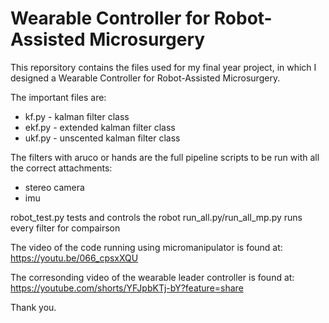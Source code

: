 # Wearable Controller for Robot-Assisted Microsurgery

This reporsitory contains the files used for my final year project, in which I designed a Wearable Controller for Robot-Assisted Microsurgery.

The important files are:
- kf.py - kalman filter class
- ekf.py - extended kalman filter class
- ukf.py - unscented kalman filter class

The filters with aruco or hands are the full pipeline scripts to be run with all the correct attachments:
- stereo camera
- imu

robot_test.py tests and controls the robot
run_all.py/run_all_mp.py runs every filter for compairson

The video of the code running using micromanipulator is found at:
https://youtu.be/066_cpsxXQU

The corresonding video of the wearable leader controller is found at:
https://youtube.com/shorts/YFJpbKTj-bY?feature=share

Thank you.
